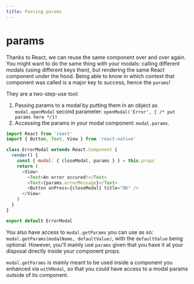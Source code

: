 ```yaml
---
title: Passing params
---
```


# params

Thanks to React, we can reuse the same component over and over again. You might want to do the same thing with your modals: calling different modals \(using different keys then\), but rendering the same React component under the hood. Being able to know in which context that component was called is a major key to success, hence the `params`!

They are a two-step-use tool:

1. Passing params to a modal by putting them in an object as `modal.openModal` second parameter: `openModal('Error', { /* put params here */})`
2. Accessing the params in your modal component: `modal.params`.

```javascript
import React from 'react'
import { Button, Text, View } from 'react-native'

class ErrorModal extends React.Component {
  render() {
    const { modal: { closeModal, params } } = this.props
    return (
      <View>
        <Text>An error occured!</Text>
        <Text>{params.errorMessage}</Text>
        <Button onPress={closeModal} title="OK" />
      </View>
    )
  }
}

export default ErrorModal
```

You also have access to `modal.getParams` you can use as so: `modal.getParams(modalName, defaultValue)`, with the `defaultValue` being optional. However, you'll mainly use `params` given that you have it at your disposal directly inside your component props.

`modal.getParams` is mainly meant to be used inside a component you enhanced via `withModal`, so that you could have access to a modal params outside of its component.

